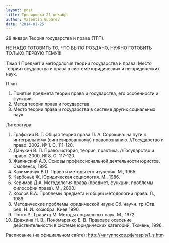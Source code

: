 ```yaml
---
layout: post
title: Тренировка 21 декабря
author: Valentin Gubarev
date: '2014-01-25'
---
```


28 января Теория государства и права (ТГП).

НЕ НАДО ГОТОВИТЬ ТО, ЧТО БЫЛО РОЗДАНО, НУЖНО ГОТОВИТЬ ТОЛЬКО ПЕРВУЮ ТЕМУ!!!

*Тема 1* Предмет и методология теории государства и права. Место теории государства и права в системе юридических и неюридических наук.

План

1. Понятие предмета теории права и государства, его особенности и функции.
2. Метод теории права и государства.
3. Место теории права и государства в системе других социальных наук.

Литература

1. Графский В. Г. Общая теория права П. А. Сорокина: на пути к интегральному (синтезированному) правопознанию. //Государство и право. 2002. № 1. С. 111-120.
2. Данукин В. П. Право: история, теория, практика. //Государство и право. 2000. № 8. С. 117-120.
3. Жалинский А.Э. Основы профессиональной деятельности юристов. Смоленск, 1995.
4. Казимирчук В.П. Право и методы его изучения. М., 1965.
5. Карбонье Ж. Юридическая социология. М., 1986.
6. Керимов Д.А. Методология права (предмет, функции, проблемы философии права). М., 2000.
7. Козлов В.А. Проблемы предмета и общей методологии права. Л., 1989.
8. Методические проблемы юридической науки: Сб. научн. тр./Отв. ред. Н. И. Козюбра. Киев 1990.
9. Пэнто Р., Гравитц М. Методы социальных наук. М., 1972.
10. Дражина Н. В., Пономаренко Е. В. Правовое освоение действительности в системе юридических категорий. Тюмень, 1996.

Расписание (на официальном сайте): <http://мигуппсков.рф/raspis/1_s.htm>